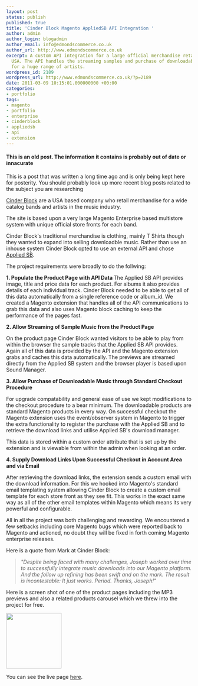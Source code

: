 ```yaml
---
layout: post
status: publish
published: true
title: 'Cinder Block Magento AppliedSB API Integration '
author: admin
author_login: blogadmin
author_email: info@edmondscommerce.co.uk
author_url: http://www.edmondscommerce.co.uk
excerpt: A custom API integration for a large official merchandise retailer in the
  USA. The API handles the streaming samples and purchase of downloadable MP3 tracks
  for a huge range of artists.
wordpress_id: 2189
wordpress_url: http://www.edmondscommerce.co.uk/?p=2189
date: 2011-03-09 10:15:01.000000000 +00:00
categories:
- portfolio
tags:
- magento
- portfolio
- enterprise
- cinderblock
- appliedsb
- api
- extension
---
```

<div class="oldpost"><h4>This is an old post. The information it contains is probably out of date or innacurate</h4>
<p>
This is a post that was written a long time ago and is only being kept here for posterity.
You should probably look up more recent blog posts related to the subject you are researching
</p>
</div>
<a href="http://cinderblock.com/">Cinder Block</a> are a USA based company who retail merchandise for a wide catalog bands and artists in the music industry.

The site is based upon a very large Magento Enterprise based multistore system with unique official store fronts for each band. 

Cinder Block's traditional merchandise is clothing, mainly T Shirts though they wanted to expand into selling downloadble music. Rather than use an inhouse system Cinder Block opted to use an external API and chose <a href="http://www.appliedsb.com/">Applied SB</a>.

The project requirements were broadly to do the follwing:

<b>1. Populate the Product Page with API Data
</b>
The Applied SB API provides image, title and price data for each product. For albums it also provides details of each individual track. Cinder Block needed to be able to get all of this data automatically from a single reference code or album_id. We created a Magento extension that handles all of the API communications to grab this data and also uses Magento block caching to keep the performance of the pages fast.

<b>2. Allow Streaming of Sample Music from the Product Page</b>

On the product page Cinder Block wanted visitors to be able to play from within the browser the sample tracks that the Applied SB API provides. Again all of this data is provided by the API and the Magento extension grabs and caches this data automatically. The previews are streamed directly from the Applied SB system and the browser player is based upon Sound Manager.

<b>3. Allow Purchase of Downloadable Music through Standard Checkout Procedure</b>

For upgrade compatability and general ease of use we kept modifications to the checkout procedure to a bear minimum. The downloadable products are standard Magento products in every way. On successful checkout the Magento extension uses the event/observer system in Magento to trigger the extra functionality to register the purchase with the Applied SB and to retrieve the download links and utilise Applied SB's download manager.

This data is stored within a custom order attribute that is set up by the extension and is viewable from within the admin when looking at an order.

<b>4. Supply Download Links Upon Successful Checkout in Account Area and via Email</b>

After retrieving the download links, the extension sends a custom email with the download information. For this we hooked into Magento's standard email templating system allowing Cinder Block to create a custom email template for each store front as they see fit. This works in the exact same way as all of the other email templates within Magento which means its very powerful and configurable.

All in all the project was both challenging and rewarding. We encountered a few setbacks including core Magento bugs which were reported back to Magento and actioned, no doubt they will be fixed in forth coming Magento enterprise releases.

Here is a quote from Mark at Cinder Block:

<blockquote><i>"Despite being faced with many challenges, Joseph worked over time to successfully integrate music downloads into our Magento platform. And the follow up refining has been swift and on the mark. The result is incontestable: It just works. Period. Thanks, Joseph!"</i></blockquote>

Here is a screen shot of one of the product pages including the MP3 previews and also a related products carousel which we threw into the project for free.

<a href="http://www.edmondscommerce.co.uk/wp-content/uploads/2011/03/screenshot-thumb.png"><img src="{% img  ({{ site.url }}/assets/screenshot-thumb-150x150.png %}" alt="" title="Cinder Block Flogging Molly Download Page" width="150" height="150" class="aligncenter size-thumbnail wp-image-3213" /></a>

You can see the live page <a href="http://floggingmolly.cinderblock.com/flogging-molly-swagger-album-download.html">here</a>.
